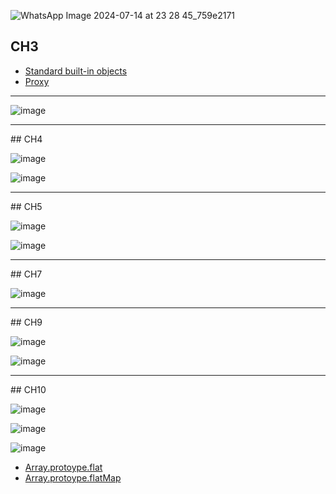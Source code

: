 ![WhatsApp Image 2024-07-14 at 23 28 45_759e2171](https://github.com/user-attachments/assets/d3e132fc-1f5d-4c2a-be55-685667445abe)


## CH3

- [Standard built-in objects](https://developer.mozilla.org/en-US/docs/Web/JavaScript/Reference/Global_Objects/String) 
- [Proxy](https://developer.mozilla.org/en-US/docs/Web/JavaScript/Reference/Global_Objects/Proxy) 

<hr/>

![image](https://github.com/user-attachments/assets/a9fe1081-9d9e-4ea0-8944-1e092c2eebe2)

<hr/>
## CH4

![image](https://github.com/user-attachments/assets/eda302b8-a3c5-445e-b6ee-1d7dcfd9c2e5)


![image](https://github.com/user-attachments/assets/702521af-f068-4309-aa12-e9d7d601c6c8)

<hr/>
## CH5

![image](https://github.com/user-attachments/assets/0275d998-efd3-4176-a523-9af108e82cfc)

![image](https://github.com/user-attachments/assets/9d8c788e-9ade-41c0-939f-d0f36403afdb)


<hr/>
## CH7

![image](https://github.com/user-attachments/assets/ef0e119d-6a64-4f9a-a69d-efdbc4fffbba)


<hr/>
## CH9

![image](https://github.com/user-attachments/assets/11f08463-1bcf-4eb4-a3bc-515274104fd7)


![image](https://github.com/user-attachments/assets/97baead5-679e-449f-81af-be53fe125ad8)


<hr/>
## CH10

![image](https://github.com/user-attachments/assets/841ac3aa-23b3-4e38-a04e-3df06129d296)


![image](https://github.com/user-attachments/assets/ca171417-3958-4e49-ac1e-464d9b03c347)

![image](https://github.com/user-attachments/assets/a4ae79df-a15d-41f4-8409-2b4990769071)

- [Array.protoype.flat](https://developer.mozilla.org/en-US/docs/Web/JavaScript/Reference/Global_Objects/Array/flat)
- [Array.protoype.flatMap](https://developer.mozilla.org/en-US/docs/Web/JavaScript/Reference/Global_Objects/Array/flatMap)
